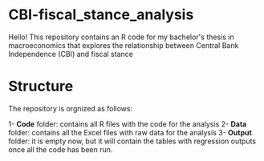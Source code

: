 # CBI-fiscal_stance_analysis
Hello! This repository contains an R code for my bachelor's thesis in macroeconomics that explores the relationship between Central Bank Independence (CBI) and fiscal stance

# Structure 

The repository is orgnized as follows: 

1- **Code** folder: contains all R files with the code for the analysis 
2- **Data** folder: contains all the Excel files with raw data for the analysis 
3- **Output** folder: it is empty now, but it will contain the tables with regression outputs once all the code has been run. 
